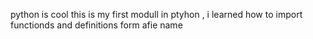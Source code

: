  python is cool
this is my first modull in ptyhon ,
i learned how to import functionds and definitions form afie name 
